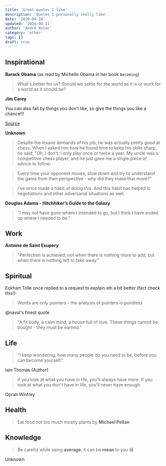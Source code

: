```yaml
---
title: 'Great quotes I like'
description: 'Quotes I personally really like'
date: '2020-04-10'
updated: '2024-08-11'
author: 'André Kovac'
category: 'other'
tags: []
draft: true
---
```


## Inspirational

**Barack Obama** (as read by Michelle Obama in her book `Becoming`)

> What's better for us? Should we settle for the world as it is or work for a world as it should be?


**Jim Carey**

You can also fail by things you don’t like, so give the things you like a chance!!!

[Source](http://www.mobiledia.com/news/199433.html)

**Unknown**

> Despite the insane demands of his job, he was actually pretty good at chess.
> When I asked him how he found time to keep his skills sharp, he said, "Oh, I don't. I only play once or twice a year. My uncle was a competitive chess player, and he just gave me a single piece of advice to follow:

> Every time your opponent moves, slow down and try to understand the game from their perspective - why did they make that move?"

> I've since made a habit of doing this. And this habit has helped in negotiations and other adversarial situations as well.


**Douglas Adams - Hitchhiker’s Guide to the Galaxy**

> "I may not have gone where I intended to go, but I think I have ended up where I needed to be."


## Work

**Antoine de Saint Exupery**

> "Perfection is achieved, not when there is nothing more to add, but when there is nothing left to take away."

## Spiritual

Eckhart Tolle once replied to a request to explain sth a bit better (fact check this!):

> Words are only pointers - the analysis of pointers is pointless

@naval's finest quote

> "A fit body, a calm mind, a house full of love. These things cannot be bought - they must be earned."

## Life

> "I keep wondering, how many people do you need to be, before you can become yourself."

Iain Thomas (Author)

> If you look at what you have in life, you'll always have more. If you look at what you don't have in life, you'll never have enough.

Oprah Winfrey

## Health

> Eat food not too much mostly plants
by **Michael Pollan**

## Knowledge

> Be careful while using **average**, it can be **mean** to you 😆 

Unknown